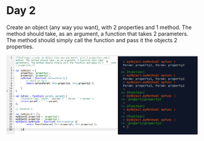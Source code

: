 # Day 2

Create an object (any way you want), with 2 properties and 1 method. The method should take, as an argument, a function that takes 2 parameters. The method should simply call the function and pass it the objects 2 properties.

![Callback coding image, type out](callback-challenge.png)


